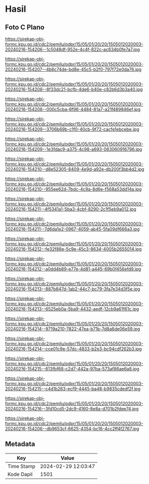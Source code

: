 # Hasil

## Foto C Plano

https://sirekap-obj-formc.kpu.go.id/cdc2/pemilu/pdpr/15/05/01/20/20/1505012020003-20240216-154206--1c5048df-952e-4c4f-822c-ac634b0fe7a7.jpg

https://sirekap-obj-formc.kpu.go.id/cdc2/pemilu/pdpr/15/05/01/20/20/1505012020003-20240216-154207--4b6c74de-bd8e-45c5-b2f0-797f72e0da76.jpg

https://sirekap-obj-formc.kpu.go.id/cdc2/pemilu/pdpr/15/05/01/20/20/1505012020003-20240216-154208--8f33dc21-bcfb-4de6-b40e-c82b6d3b3a40.jpg

https://sirekap-obj-formc.kpu.go.id/cdc2/pemilu/pdpr/15/05/01/20/20/1505012020003-20240216-154208--000c5cba-6f96-4484-81a7-a21f489846ef.jpg

https://sirekap-obj-formc.kpu.go.id/cdc2/pemilu/pdpr/15/05/01/20/20/1505012020003-20240216-154209--3706b69b-c1f0-40cb-9f72-cacfe1ebcebe.jpg

https://sirekap-obj-formc.kpu.go.id/cdc2/pemilu/pdpr/15/05/01/20/20/1505012020003-20240216-154209--1e3fdac9-a375-4c98-a693-083060916796.jpg

https://sirekap-obj-formc.kpu.go.id/cdc2/pemilu/pdpr/15/05/01/20/20/1505012020003-20240216-154210--d8e52305-8409-4e9d-a92e-db200f3bb4d2.jpg

https://sirekap-obj-formc.kpu.go.id/cdc2/pemilu/pdpr/15/05/01/20/20/1505012020003-20240216-154210--955ee62d-7bdc-4c9a-8d6e-f568a53dd14a.jpg

https://sirekap-obj-formc.kpu.go.id/cdc2/pemilu/pdpr/15/05/01/20/20/1505012020003-20240216-154211--4f5341a1-5ba3-4cbf-8290-2c1f5eb9a012.jpg

https://sirekap-obj-formc.kpu.go.id/cdc2/pemilu/pdpr/15/05/01/20/20/1505012020003-20240216-154211--7d6da1e2-0967-4059-ab45-5fa09df666a3.jpg

https://sirekap-obj-formc.kpu.go.id/cdc2/pemilu/pdpr/15/05/01/20/20/1505012020003-20240216-154212--fe32f88e-5c9e-45c3-8634-4005b2655014.jpg

https://sirekap-obj-formc.kpu.go.id/cdc2/pemilu/pdpr/15/05/01/20/20/1505012020003-20240216-154212--a0dd4b89-e77e-4d81-a445-69b0f456efd9.jpg

https://sirekap-obj-formc.kpu.go.id/cdc2/pemilu/pdpr/15/05/01/20/20/1505012020003-20240216-154213--887b847d-1ab2-44c7-bc79-3fa7e34d3f5e.jpg

https://sirekap-obj-formc.kpu.go.id/cdc2/pemilu/pdpr/15/05/01/20/20/1505012020003-20240216-154213--6525eb0a-5ba9-4432-aedf-12cb9a61f61c.jpg

https://sirekap-obj-formc.kpu.go.id/cdc2/pemilu/pdpr/15/05/01/20/20/1505012020003-20240216-154214--9719a210-7822-47ea-b71b-7d8a6de06e59.jpg

https://sirekap-obj-formc.kpu.go.id/cdc2/pemilu/pdpr/15/05/01/20/20/1505012020003-20240216-154214--cce01c9e-57dc-4833-b2e3-bc94cdf262b3.jpg

https://sirekap-obj-formc.kpu.go.id/cdc2/pemilu/pdpr/15/05/01/20/20/1505012020003-20240216-154215--613fbf68-c2d7-442a-97ba-573af86ae6a8.jpg

https://sirekap-obj-formc.kpu.go.id/cdc2/pemilu/pdpr/15/05/01/20/20/1505012020003-20240216-154215--c4d1b263-ecf9-4445-ba48-b9835cdedf2f.jpg

https://sirekap-obj-formc.kpu.go.id/cdc2/pemilu/pdpr/15/05/01/20/20/1505012020003-20240216-154216--3fd10cd5-2dc9-4160-8e8a-d701b2fdee74.jpg

https://sirekap-obj-formc.kpu.go.id/cdc2/pemilu/pdpr/15/05/01/20/20/1505012020003-20240216-154206--db9653cf-6625-4354-bc16-4cc2ff4f2767.jpg


## Metadata

| Key        | Value               |
| ---------- | ------------------- |
| Time Stamp | 2024-02-29 12:03:47 |
| Kode Dapil | 1501                |



